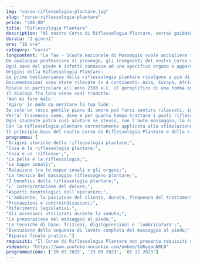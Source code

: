 ```yaml
---
img: "corso-riflessologia-plantare.jpg"
slug: "corso-riflessologia-plantare"
price: "380,00"
title: "Riflessologia Plantare"
description: "Al nostro Corso di Riflessologia Plantare, verrai guidato sapientemente in questa richiestissima tecnica di manipolazione del piede con conseguente stimolazione degli organi correlati. Ogni zona del piede è infatti connessa ad uno specifico organo o apparato tramite terminazioni nervose che attraverso la colonna vertebrale raggiungono il bersaglio."
durata: "2 giorni"
ore: "16 ore"
category: "corso"
longcontent: "La Tao - Scuola Nazionale di Massaggio vuole accogliere tutti coloro che sono interessati ad un'esperienza di apprendimento e di vita, che potrebbe anche aprire opportunità per un nuovo lavoro, pur non avendo conoscenze in campo massoterapico.
Da qualunque professione si provenga, gli insegnanti del nostro Corso di Riflessologia Plantare, guideranno sapientemente gli studenti in questa tecnica di manipolazione del piede con conseguente stimolazione dell'organo correlato.
Ogni zona del piede è infatti connessa ad uno specifico organo o apparato che, tramite terminazioni nervose, attraversano la colonna vertebrale raggiungendo il bersaglio.
Origini della Riflessologia Plantare:
Le prime testimonianze della riflessologia plantare risalgono a più di 5000 anni fa;
Documentazioni sono state rilevate in 4 continenti: Asia, Europa, Africa e Nord America.
Risale in particolare all'anno 2330 a.C. il geroglifico di una tomba egizia raffigurante un medico impegnato in massaggi rilessogeni ai suoi pazienti.
Il dialogo fra loro viene così tradotto:
'Non mi fare male'.
'Agiro' in modo da meritare la tua lode'.
Se solo un tocco gentile pieno di amore può farci sentire rilassati, immaginiamoci l'effetto che si otterrà dal massaggio professionale appreso nel nostro Corso di Riflessologia Plantare.
Verra' trasmesso come, dove e per quanto tempo trattare i punti riflessi, con importanti insegnamenti che è impossibibile ottenere dai libri.
Ogni studente potrà così aiutare se stesso, con l'auto massaggio, la sua famiglia e i suoi amici in modo completamente naturale, rilassando il sistema nervoso e raggiungendo risultati incisivi con effetti duraturi.
Con la riflessologia plantare correttamente applicata alla stimolazione dei punti riflessi seguira' una naturale produzione di endorfine con conseguente effetto antidolorifico sull'organo o apparato in deficienza.
Il principio base del nostro Corso di Riflessologia Plantare e della riflessologia stessa consiste nell'aiutare il corpo a guarire se stesso attraverso un metodo del tutto naturale. Risultati incredibili sono stati raggiunti nel trattamento di cefalee, insonnia, dolori mestruali, mal di schiena, torcicollo e molto altro ancora."
programma: [
"Origini storiche della riflessologia plantare;",
"Cosa è la riflessologia plantare;",
"Cosa è un 'riflesso';",
"La pelle e la riflessologia;",
"Le mappe zonali;",
"Relazione tra le mappe zonali e gli organi;",
"La tecnica del massaggio riflessogeno plantare;",
"I benefici della riflessologia plantare;",
"L' interpretazione del dolore;",
"Aspetti deontologici dell’operatore;",
"L'ambiente, la posizione del cliente, durata, frequenza del trattamento ed intensità;",
"Precauzioni e controindicazioni;",
"Riferimenti legislativi.",
"Gli accessori utilizzati durante la seduta;",
"La preparazione nel massaggio al piede;",
"Le tecniche di base: frizioni, digitopressioni e 'lombricatura';",
"Esecuzione della sequenza di lavoro completa del massaggio al piede;",
"Ripasso finale pratico."]
requisiti: "Il Corso di Riflessologia Plantare non presenta requisiti ed è un corso aperto a tutti. Il programma completo di Riflessologia Plantare si sviluppa in un corso di 1° livello della durata di 2 giornate ed un corso avanzato di 2° livello. Il 2° livello ha come requisito lo svolgimento del 1° livello."
videosrc: "https://www.youtube-nocookie.com/embed/Id6ygauNRL0"
programmazione: ['29 07 2023', '23 09 2023', '02 12 2023']  
---
```

